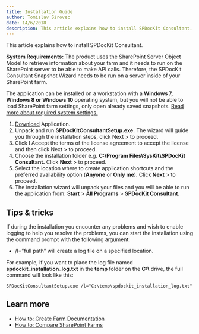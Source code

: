 ```yaml
---
title: Installation Guide
author: Tomislav Sirovec      
date: 14/6/2018  
description: This article explains how to install SPDocKit Consultant.
---
```

This article explains how to install SPDocKit Consultant.

__System Requirements:__ The product uses the SharePoint Server Object Model to retrieve information about your farm and it needs to run on the SharePoint server to be able to make API calls. Therefore, the SPDocKit Consultant Snapshot Wizard needs to be run on a server inside of your SharePoint farm. 

The application can be installed on a workstation with a __Windows 7, Windows 8 or Windows 10__ operating system, but you will not be able to load SharePoint farm settings, only open already saved snapshots. [Read more about required system settings.](#internal/requirements/system-requirements/)

1. [Download](https://www.syskit.com/products/spdockit/download/) Application.
1. Unpack and run __SPDocKitConsultantSetup.exe.__ The wizard will guide you through the installation steps, click Next > to proceed.
1. Click I Accept the terms of the license agreement to accept the license and then click Next > to proceed.
1. Choose the installation folder e.g. __C:\Program Files\SysKit\SPDocKit Consultant.__ Click __Next__ > to proceed.
1. Select the location where to create application shortcuts and the preferred availability option (__Anyone__ or __Only me__). Click __Next__ > to proceed.
1. The installation wizard will unpack your files and you will be able to run the application from: __Start__ > __All Programs__ > __SPDocKit Consultant.__

## Tips & tricks
If during the installation you encounter any problems and wish to enable logging to help you resolve the problems, you can start the installation using the command prompt with the following argument:
* /l=”full path” will create a log file on a specified location.

For example, if you want to place the log file named __spdockit_installation_log.txt__ in the __temp__ folder on the __C:\\__ drive, the full command will look like this:

`SPDocKitConsultantSetup.exe /l="C:\temp\spdockit_installation_log.txt"`

## Learn more
* [How to: Create Farm Documentation](#internal/how-to/farm-documentation/create-farm-documentation/)
* [How to: Compare SharePoint Farms](#internal/how-to/compare-wizard/compare-sharepoint-farms/)
